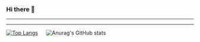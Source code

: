 ### Hi there 👋

---



---

[![Top Langs](https://github-readme-stats.vercel.app/api/top-langs/?username=dnhuy4869&layout=compact&theme=radical&langs_count=10)](https://github.com/anuraghazra/github-readme-stats) &emsp; ![Anurag's GitHub stats](https://github-readme-stats.vercel.app/api?username=dnhuy4869&show_icons=true&theme=radical)     
